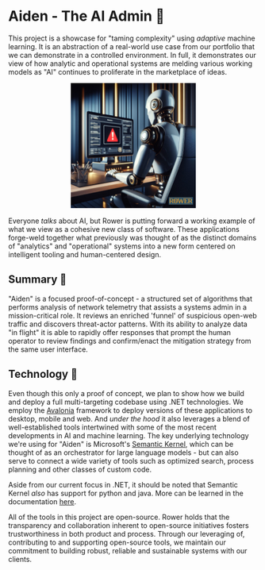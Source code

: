# Aiden - The AI Admin 🤖
This project is a showcase for "taming complexity" using *adaptive* machine learning. It is an abstraction of a real-world use case from our portfolio that we can demonstrate in a controlled environment. In full, it demonstrates our view of how analytic and operational systems are melding various working models as "AI" continues to proliferate in the marketplace of ideas. 

<p align="center">
    <img src='img/Aiden_logo.jpg' width=50%>
</p>

Everyone *talks* about AI, but Rower is putting forward a working example of what we view as a cohesive new class of software. These applications forge-weld together what previously was thought of as the distinct domains of "analytics" and "operational" systems into a new form centered on intelligent tooling and human-centered design.

## Summary 📰
"Aiden" is a focused proof-of-concept - a structured set of algorithms that performs analysis of network telemetry that assists a systems admin in a mission-critical role. It reviews an enriched 'funnel' of suspicious open-web traffic and discovers threat-actor patterns. With its ability to analyze data "in flight" it is able to rapidly offer responses that prompt the human operator to review findings and confirm/enact the mitigation strategy from the same user interface. 

## Technology 📐
Even though this only a proof of concept, we plan to show how we build and deploy a full multi-targeting codebase using .NET technologies. We employ the [Avalonia](https://avaloniaui.net/) framework to deploy versions of these applications to desktop, mobile and web. And *under the hood* it also leverages a blend of well-established tools intertwined with some of the most recent developments in AI and machine learning. The key underlying technology we're using for "Aiden" is Microsoft's [Semantic Kernel](https://github.com/microsoft/semantic-kernel), which can be thought of as an orchestrator for large language models - but can also serve to connect a wide variety of tools such as optimized search, process planning and other classes of custom code. 

Aside from our current focus in .NET, it should be noted that Semantic Kernel *also* has support for python and java. More can be learned in the documentation [here](https://learn.microsoft.com/en-us/semantic-kernel/overview/). 

All of the tools in this project are open-source.  Rower holds that the transparency and collaboration inherent to open-source initiatives fosters trustworthiness in both product and process. Through our leveraging of, contributing to and supporting open-source tools, we maintain our commitment to building robust, reliable and sustainable systems with our clients. 